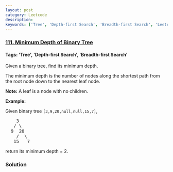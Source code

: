 ```yaml
---
layout: post
category: Leetcode
description: 
keywords: ['Tree', 'Depth-first Search', 'Breadth-first Search', 'Leetcode', 'Easy']
---
```

### [111. Minimum Depth of Binary Tree](https://leetcode.com/problems/minimum-depth-of-binary-tree)

#### Tags: 'Tree', 'Depth-first Search', 'Breadth-first Search'

<div class="content__u3I1 question-content__JfgR"><div><p>Given a binary tree, find its minimum depth.</p>
<p>The minimum depth is the number of nodes along the shortest path from the root node down to the nearest leaf node.</p>
<p><strong>Note:</strong> A leaf is a node with no children.</p>
<p><strong>Example:</strong></p>
<p>Given binary tree <code>[3,9,20,null,null,15,7]</code>,</p>
<pre>    3
   / \
  9  20
    /  \
   15   7</pre>
<p>return its minimum depth = 2.</p>
</div></div>

### Solution
